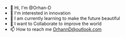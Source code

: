 - 👋 Hi, I'm @Orhan-D
- 👀 I'm interested in innovation
- 🌱 I am currently learning to make the future beautiful
- 💞️ I want to Collaborate to improve the world
- 📫 How to reach me OrhannD@outlook.com
